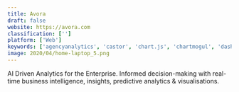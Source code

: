 ```yaml
---
title: Avora
draft: false 
website: https://avora.com
classification: ['']
platform: ['Web']
keywords: ['agencyanalytics', 'castor', 'chart.js', 'chartmogul', 'dashthis', 'google_chart_tools', 'google_data_studio', 'grapher', 'looker', 'megalytic', 'profitwell', 'rstudio', 'sap_lumira', 'segment', 'slemma', 'visme', 'idashboards']
image: 2020/04/home-laptop_5.png
---
```

AI Driven Analytics for the Enterprise. Informed decision-making with real-time business intelligence, insights, predictive analytics & visualisations.